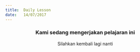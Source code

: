 ```yaml
---
title:  Daily Lesson
date:   14/07/2017
---
```


### <center>Kami sedang mengerjakan pelajaran ini</center>
<center>Silahkan kembali lagi nanti</center>